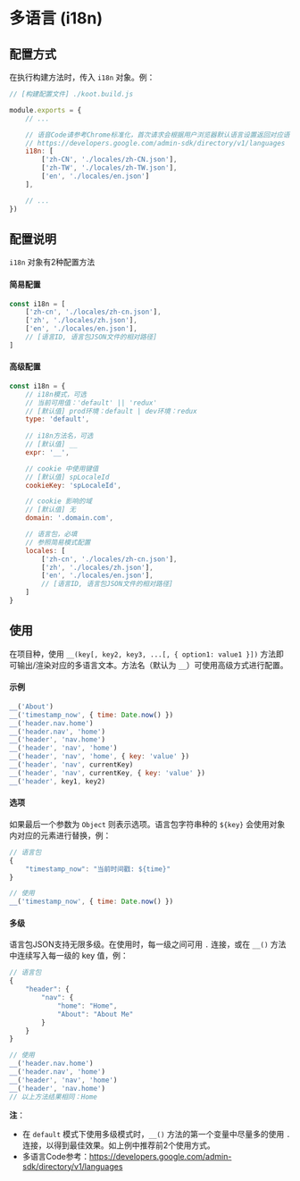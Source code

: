 # 多语言 (i18n)

## 配置方式

在执行构建方法时，传入 `i18n` 对象。例：

```javascript
// [构建配置文件] ./koot.build.js

module.exports = {
    // ...

    // 语音Code请参考Chrome标准化，首次请求会根据用户浏览器默认语言设置返回对应语言内容
    // https://developers.google.com/admin-sdk/directory/v1/languages
    i18n: [
        ['zh-CN', './locales/zh-CN.json'],
        ['zh-TW', './locales/zh-TW.json'],
        ['en', './locales/en.json']
    ],

    // ...
})
```

## 配置说明

`i18n` 对象有2种配置方法

#### 简易配置

```javascript
const i18n = [
    ['zh-cn', './locales/zh-cn.json'],
    ['zh', './locales/zh.json'],
    ['en', './locales/en.json'],
    // [语言ID, 语言包JSON文件的相对路径]
]
```

#### 高级配置

```javascript
const i18n = {
    // i18n模式，可选
    // 当前可用值：'default' || 'redux'
    // [默认值] prod环境：default | dev环境：redux
    type: 'default',
    
    // i18n方法名，可选
    // [默认值] __
    expr: '__',

    // cookie 中使用键值
    // [默认值] spLocaleId
    cookieKey: 'spLocaleId',

    // cookie 影响的域
    // [默认值] 无
    domain: '.domain.com',

    // 语言包，必填
    // 参照简易模式配置
    locales: [
        ['zh-cn', './locales/zh-cn.json'],
        ['zh', './locales/zh.json'],
        ['en', './locales/en.json'],
        // [语言ID, 语言包JSON文件的相对路径]
    ]
}
```

## 使用

在项目种，使用 `__(key[, key2, key3, ...[, { option1: value1 }])` 方法即可输出/渲染对应的多语言文本。方法名（默认为 `__`）可使用高级方式进行配置。

#### 示例

```javascript
__('About')
__('timestamp_now', { time: Date.now() })
__('header.nav.home')
__('header.nav', 'home')
__('header', 'nav.home')
__('header', 'nav', 'home')
__('header', 'nav', 'home', { key: 'value' })
__('header', 'nav', currentKey)
__('header', 'nav', currentKey, { key: 'value' })
__('header', key1, key2)
```

#### 选项

如果最后一个参数为 `Object` 则表示选项。语言包字符串种的 `${key}` 会使用对象内对应的元素进行替换，例：

```javascript
// 语言包
{
    "timestamp_now": "当前时间戳: ${time}"
}

// 使用
__('timestamp_now', { time: Date.now() })
```

#### 多级

语言包JSON支持无限多级。在使用时，每一级之间可用 `.` 连接，或在 `__()` 方法中连续写入每一级的 key 值，例：


```javascript
// 语言包
{
    "header": {
        "nav": {
            "home": "Home",
            "About": "About Me"
        }
    }
}

// 使用
__('header.nav.home')
__('header.nav', 'home')
__('header', 'nav', 'home')
__('header', 'nav.home')
// 以上方法结果相同：Home
```

**注**：
- 在 `default` 模式下使用多级模式时，`__()` 方法的第一个变量中尽量多的使用 `.` 连接，以得到最佳效果。如上例中推荐前2个使用方式。
- 多语言Code参考：https://developers.google.com/admin-sdk/directory/v1/languages

